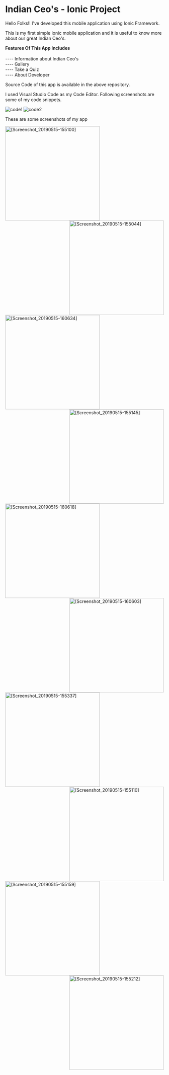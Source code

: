 # Indian Ceo's - Ionic Project


Hello Folks!! I've developed this mobile application using Ionic Framework.

This is my first simple ionic mobile application and it is useful to know more about our great Indian Ceo's.

<b>Features Of This App Includes</b><br><br>
---- Information about Indian Ceo's<br>
---- Gallery<br>
---- Take a Quiz<br>
---- About Developer

Source Code of this app is available in the above repository.

I used Visual Studio Code as my Code Editor. Following screenshots are some of my code snippets.



![code1](https://user-images.githubusercontent.com/36370530/57770954-17531580-772f-11e9-8135-9b51660f6b1e.png)
![code2](https://user-images.githubusercontent.com/36370530/57770979-23d76e00-772f-11e9-81fa-c83e76dc625e.png)


These are some screenshots of my app


<img src="https://user-images.githubusercontent.com/36370530/57771474-6f3e4c00-7730-11e9-8847-11527bd87dbb.png" alt="[Screenshot_20190515-155100]" width="300" align="left">


<img src="https://user-images.githubusercontent.com/36370530/57771488-79604a80-7730-11e9-9cf8-f6dba2cad3ef.png" alt="[Screenshot_20190515-155044]" width="300" align="right">


<img src="https://user-images.githubusercontent.com/36370530/57772168-677fa700-7732-11e9-9f7e-165b64603b38.png" alt="[Screenshot_20190515-160634]"  width="300" align="left">

<img src="https://user-images.githubusercontent.com/36370530/57771517-8a10c080-7730-11e9-82e9-057d587566d9.png" alt="[Screenshot_20190515-155145]" width="300" align="right">


<img src="https://user-images.githubusercontent.com/36370530/57771529-91d06500-7730-11e9-9f59-fc71e2d07330.png" alt="[Screenshot_20190515-160618]" width="300" align="left">

<img src="https://user-images.githubusercontent.com/36370530/57771541-96951900-7730-11e9-8821-1a45128ebbfd.png" alt="
[Screenshot_20190515-160603]" width="300" align="right">


<img src="https://user-images.githubusercontent.com/36370530/57771568-ae6c9d00-7730-11e9-8568-92173a168770.png" alt="[Screenshot_20190515-155337]" width="300" align="left">


<img src="https://user-images.githubusercontent.com/36370530/57771583-b7f60500-7730-11e9-944f-4f6b15fc6034.png" alt="[Screenshot_20190515-155110]" width="300" align="right">


<img src="https://user-images.githubusercontent.com/36370530/57772345-cf35f200-7732-11e9-8636-87898769d07c.png" alt="[Screenshot_20190515-155159]"  width="300" align="left">

<img src="https://user-images.githubusercontent.com/36370530/57771590-c04e4000-7730-11e9-8c40-b07eb267cdf8.png" alt="[Screenshot_20190515-155212]" width="300" align="right">

